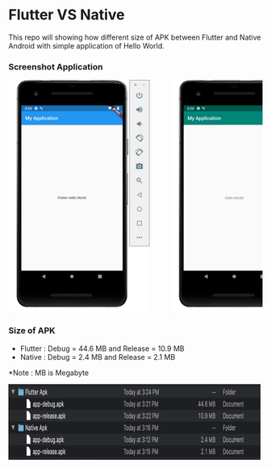 # Flutter VS Native
This repo will showing how different size of APK between Flutter and Native Android with simple application of Hello World.

### Screenshot Application

<pre>
<img src="Screenshoot/Screen Shot 2020-01-13 at 3.24.19 PM.png" width="280" height="460">     <img src="Screenshoot/Screen Shot 2020-01-13 at 3.25.55 PM.png" width="280" height="460">
</pre>

### Size of APK
- Flutter : Debug = 44.6 MB and Release = 10.9 MB
- Native  : Debug = 2.4 MB and Release = 2.1 MB

*Note : MB is Megabyte

<img src="Screenshoot/result.png" width="500" height="150">
